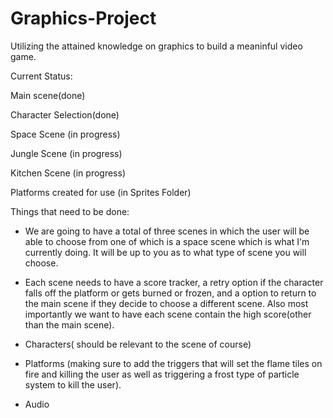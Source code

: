 # Graphics-Project
Utilizing the attained knowledge on graphics to build a meaninful video game.

Current Status:

Main scene(done)

Character Selection(done)

Space Scene (in progress)

Jungle Scene (in progress)

Kitchen Scene (in progress)

Platforms created for use (in Sprites Folder)


Things that need to be done:

- We are going to have a total of three scenes in which the user will be able to choose from one of which is a space scene which is what I'm currently doing. It will be up to you as to what type of scene you will choose. 

- Each scene needs to have a score tracker, a retry option if the character falls off the platform or gets burned or frozen, and a option to return to the main scene if they decide to choose a different scene. Also most importantly we want to have each scene contain the high score(other than the main scene).

- Characters( should be relevant to the scene of course)

- Platforms (making sure to add the triggers that will set the flame tiles on fire and killing the user as well as triggering a frost type of particle system to kill the user). 

- Audio 

